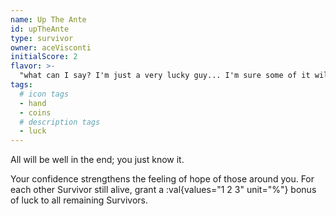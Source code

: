 ```yaml
---
name: Up The Ante
id: upTheAnte
type: survivor
owner: aceVisconti
initialScore: 2
flavor: >-
  "what can I say? I'm just a very lucky guy... I'm sure some of it will rub off on you." -Ace
tags:
  # icon tags
  - hand
  - coins
  # description tags
  - luck
---
```


All will be well in the end; you just know it.

Your confidence strengthens the feeling of hope of those around you. For each other Survivor still alive, grant a :val{values="1 2 3" unit="%"} bonus of luck to all remaining Survivors.

